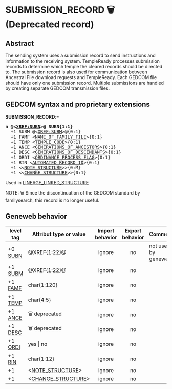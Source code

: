 ﻿# SUBMISSION_RECORD 🗑 (Deprecated record)
## Abstract
The sending system uses a submission record to send instructions and information to the receiving
system. TempleReady processes submission records to determine which temple the cleared records
should be directed to. The submission record is also used for communication between Ancestral File
download requests and TempleReady. Each GEDCOM file should have only one
submission record. Multiple submissions are handled by creating separate GEDCOM transmission
files.


## GEDCOM syntax and proprietary extensions

**SUBMISSION_RECORD**:=
<pre>
<b>n @&lt;<a href=Ged.XREF_SUBN.md>XREF:SUBN</a>&gt;@ SUBN{1:1}</b>
  +1 SUBM @&lt;<a href=Ged.XREF_SUBM.md>XREF:SUBM</a>&gt;@{0:1}
  +1 FAMF &lt;<a href=Ged.NAME_OF_FAMILY_FILE.md>NAME_OF_FAMILY_FILE</a>&gt;{0:1}
  +1 TEMP &lt;<a href=Ged.TEMPLE_CODE.md>TEMPLE_CODE</a>&gt;{0:1}
  +1 ANCE &lt;<a href=Ged.GENERATIONS_OF_ANCESTORS.md>GENERATIONS_OF_ANCESTORS</a>&gt;{0:1}
  +1 DESC &lt;<a href=Ged.GENERATIONS_OF_DESCENDANTS.md>GENERATIONS_OF_DESCENDANTS</a>&gt;{0:1}
  +1 ORDI &lt;<a href=Ged.ORDINANCE_PROCESS_FLAG.md>ORDINANCE_PROCESS_FLAG</a>&gt;{0:1}
  +1 RIN &lt;<a href=Ged.AUTOMATED_RECORD_ID.md>AUTOMATED_RECORD_ID</a>&gt;{0:1}
  +1 &lt;&lt;<a href=Ged.NOTE_STRUCTURE.md>NOTE_STRUCTURE</a>&gt;&gt;{0:M}
  +1 &lt;&lt;<a href=Ged.CHANGE_STRUCTURE.md>CHANGE_STRUCTURE</a>&gt;&gt;{0:1}
</pre>
Used in <a href=Ged.LINEAGE_LINKED_STRUCTURE.md>LINEAGE_LINKED_STRUCTURE</a><br />


NOTE: &#x1F5D1; Since the discontinuation of the GEDCOM standard by familysearch, this record is no longer useful.

## Geneweb behavior

level tag  | Attribut type or value | Import behavior | Export behavior  | Comment 
---------- | ------------- | :---------------: | :-----------------:| -----------
+0 <a href=Ged.GLOSSARY.md#subn>SUBN</a> | @XREF{1:22}@ | ignore | no | not used by geneweb
+1 <a href=Ged.GLOSSARY.md#subm>SUBM</a> | @XREF{1:22}@ | ignore | no | 
+1 <a href=Ged.GLOSSARY.md#famf>FAMF</a> | char{1:120} | ignore | no | 
+1 <a href=Ged.GLOSSARY.md#temp>TEMP</a> | char{4:5} | ignore | no | 
+1 <a href=Ged.GLOSSARY.md#ance>ANCE</a> | 🗑 deprecated | ignore | no | 
+1 <a href=Ged.GLOSSARY.md#desc>DESC</a> | 🗑 deprecated | ignore | no | 
+1 <a href=Ged.GLOSSARY.md#ordi>ORDI</a> |  yes \| no  | ignore | no | 
+1 <a href=Ged.GLOSSARY.md#rin>RIN</a> | char{1:12} | ignore | no | 
+1  | &lt;<a href=Ged.NOTE_STRUCTURE.md>NOTE_STRUCTURE</a>&gt; | ignore | no | 
+1  | &lt;<a href=Ged.CHANGE_STRUCTURE.md>CHANGE_STRUCTURE</a>&gt; | ignore | no | 



